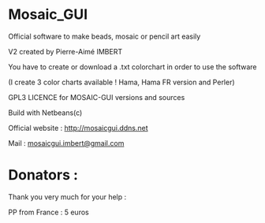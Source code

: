 # Mosaic_GUI

Official software to make beads, mosaic or pencil art easily

V2 created by Pierre-Aimé IMBERT

You have to create or download a .txt colorchart in order to use the software

(I create 3 color charts available ! Hama, Hama FR version and Perler)


GPL3 LICENCE for MOSAIC-GUI versions and sources

Build with Netbeans(c)

Official website : http://mosaicgui.ddns.net

Mail : mosaicgui.imbert@gmail.com

# Donators :

Thank you very much for your help :

PP from France : 5 euros

